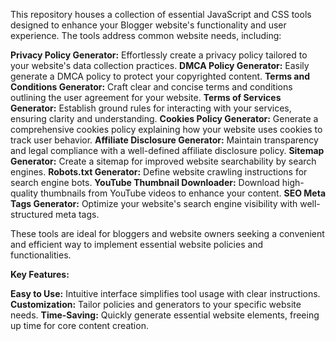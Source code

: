 This repository houses a collection of essential JavaScript and CSS tools designed to enhance your Blogger website's functionality and user experience. The tools address common website needs, including:

**Privacy Policy Generator:** Effortlessly create a privacy policy tailored to your website's data collection practices.
**DMCA Policy Generator:** Easily generate a DMCA policy to protect your copyrighted content.
**Terms and Conditions Generator:** Craft clear and concise terms and conditions outlining the user agreement for your website.
**Terms of Services Generator:** Establish ground rules for interacting with your services, ensuring clarity and understanding.
**Cookies Policy Generator:** Generate a comprehensive cookies policy explaining how your website uses cookies to track user behavior.
**Affiliate Disclosure Generator:** Maintain transparency and legal compliance with a well-defined affiliate disclosure policy.
**Sitemap Generator:** Create a sitemap for improved website searchability by search engines.
**Robots.txt Generator:** Define website crawling instructions for search engine bots.
**YouTube Thumbnail Downloader:** Download high-quality thumbnails from YouTube videos to enhance your content.
**SEO Meta Tags Generator:** Optimize your website's search engine visibility with well-structured meta tags.

These tools are ideal for bloggers and website owners seeking a convenient and efficient way to implement essential website policies and functionalities.

**Key Features:**

**Easy to Use:** Intuitive interface simplifies tool usage with clear instructions.
**Customization:** Tailor policies and generators to your specific website needs.
**Time-Saving:** Quickly generate essential website elements, freeing up time for core content creation.
